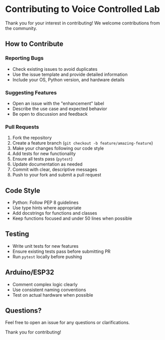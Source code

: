 ﻿# Contributing to Voice Controlled Lab

Thank you for your interest in contributing! We welcome contributions from the community.

## How to Contribute

### Reporting Bugs
- Check existing issues to avoid duplicates
- Use the issue template and provide detailed information
- Include your OS, Python version, and hardware details

### Suggesting Features
- Open an issue with the "enhancement" label
- Describe the use case and expected behavior
- Be open to discussion and feedback

### Pull Requests
1. Fork the repository
2. Create a feature branch (`git checkout -b feature/amazing-feature`)
3. Make your changes following our code style
4. Add tests for new functionality
5. Ensure all tests pass (`pytest`)
6. Update documentation as needed
7. Commit with clear, descriptive messages
8. Push to your fork and submit a pull request

## Code Style
- Python: Follow PEP 8 guidelines
- Use type hints where appropriate
- Add docstrings for functions and classes
- Keep functions focused and under 50 lines when possible

## Testing
- Write unit tests for new features
- Ensure existing tests pass before submitting PR
- Run `pytest` locally before pushing

## Arduino/ESP32
- Comment complex logic clearly
- Use consistent naming conventions
- Test on actual hardware when possible

## Questions?
Feel free to open an issue for any questions or clarifications.

Thank you for contributing! 
